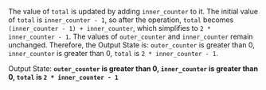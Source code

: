 The value of `total` is updated by adding `inner_counter` to it. The initial value of `total` is `inner_counter - 1`, so after the operation, `total` becomes `(inner_counter - 1) + inner_counter`, which simplifies to `2 * inner_counter - 1`. The values of `outer_counter` and `inner_counter` remain unchanged. Therefore, the Output State is: `outer_counter` is greater than 0, `inner_counter` is greater than 0, `total` is `2 * inner_counter - 1`.

Output State: **`outer_counter` is greater than 0, `inner_counter` is greater than 0, `total` is `2 * inner_counter - 1`**